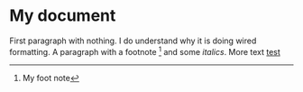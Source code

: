 # My document

First paragraph with nothing. I do understand why it is doing wired formatting.
A paragraph with a footnote [^1] and some _italics_. More text
[test]()

[^1]:	My foot note

